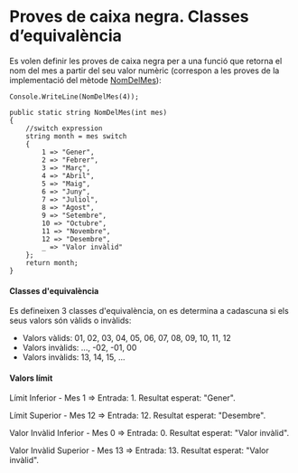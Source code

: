 # Proves de caixa negra. Classes d’equivalència

Es volen definir les proves de caixa negra per a una funció que retorna el nom del mes a partir del seu valor numèric (correspon a les proves de la implementació del mètode [NomDelMes](https://github.com/RaquelAlamanITB/bloc-programacio/blob/main/m03programacio/uf2/Basic_Methods/Program.cs)):

```
Console.WriteLine(NomDelMes(4));

public static string NomDelMes(int mes)
{
    //switch expression
    string month = mes switch
    {
        1 => "Gener",
        2 => "Febrer",
        3 => "Març",
        4 => "Abril",
        5 => "Maig",
        6 => "Juny",
        7 => "Juliol",
        8 => "Agost",
        9 => "Setembre",
        10 => "Octubre",
        11 => "Novembre",
        12 => "Desembre",
        _ => "Valor invàlid"
    };
    return month;
}
```

#### Classes d'equivalència ####
Es defineixen 3 classes d'equivalència, on es determina a cadascuna si els seus valors són vàlids o invàlids:

* Valors vàlids: 01, 02, 03, 04, 05, 06, 07, 08, 09, 10, 11, 12 
* Valors invàlids: ..., -02, -01, 00
* Valors invàlids: 13, 14, 15, ... 

#### Valors límit ####

Límit Inferior - Mes 1 =>
Entrada: 1.
Resultat esperat: "Gener".

Límit Superior - Mes 12 =>
Entrada: 12.
Resultat esperat: "Desembre".

Valor Invàlid Inferior - Mes 0 =>
Entrada: 0.
Resultat esperat: "Valor invàlid".

Valor Invàlid Superior - Mes 13 =>
Entrada: 13.
Resultat esperat: "Valor invàlid".

